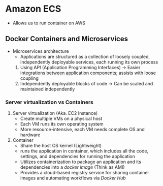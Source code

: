 # Amazon ECS 
* Allows us to run container on AWS

## Docker Containers and Microservices
* Microservices architecture
    * Applications are structured as a collection of loosely coupled, independently deployable services, each running its own process
    1. Using API (Application Programming Interfaces) -> Easier integrations between application components; assists with loose coupling 
    2. Independently deployable blocks of code -> Can be scaled and maintained independently

### Server virtualization vs Containers
1. Server virtualization (Aka. EC2 Instance)
   * Create multiple VMs on a physical host
   * Each VM runs its own operating system
   * More resource-intensive, each VM needs complete OS and hardware
2. Container
   * Share the host OS kernel (Lightweight)
   * runs the application in container, which includes all the code, settings, and dependencies for running the application
   * Utilizes containerization to package an application and its dependencies into a *docker image* (Think as AMI)
   * Provides a cloud-based registry service for sharing container images and automating workflows via *Docker Hub* 
